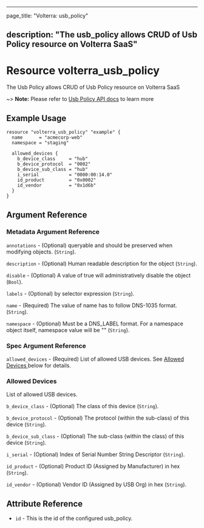 ---

page_title: "Volterra: usb_policy"

description: "The usb_policy allows CRUD of Usb Policy resource on Volterra SaaS"
---------------------------------------------------------------------------------

Resource volterra_usb_policy
============================

The Usb Policy allows CRUD of Usb Policy resource on Volterra SaaS

~> **Note:** Please refer to [Usb Policy API docs](https://docs.cloud.f5.com/docs/api/usb-policy) to learn more

Example Usage
-------------

```hcl
resource "volterra_usb_policy" "example" {
  name      = "acmecorp-web"
  namespace = "staging"

  allowed_devices {
    b_device_class     = "hub"
    b_device_protocol  = "0002"
    b_device_sub_class = "hub"
    i_serial           = "0000:00:14.0"
    id_product         = "0x0002"
    id_vendor          = "0x1d6b"
  }
}

```

Argument Reference
------------------

### Metadata Argument Reference

`annotations` - (Optional) queryable and should be preserved when modifying objects. (`String`).

`description` - (Optional) Human readable description for the object (`String`).

`disable` - (Optional) A value of true will administratively disable the object (`Bool`).

`labels` - (Optional) by selector expression (`String`).

`name` - (Required) The value of name has to follow DNS-1035 format. (`String`).

`namespace` - (Optional) Must be a DNS_LABEL format. For a namespace object itself, namespace value will be "" (`String`).

### Spec Argument Reference

`allowed_devices` - (Required) List of allowed USB devices. See [Allowed Devices ](#allowed-devices) below for details.

### Allowed Devices

List of allowed USB devices.

`b_device_class` - (Optional) The class of this device (`String`).

`b_device_protocol` - (Optional) The protocol (within the sub-class) of this device (`String`).

`b_device_sub_class` - (Optional) The sub-class (within the class) of this device (`String`).

`i_serial` - (Optional) Index of Serial Number String Descriptor (`String`).

`id_product` - (Optional) Product ID (Assigned by Manufacturer) in hex (`String`).

`id_vendor` - (Optional) Vendor ID (Assigned by USB Org) in hex (`String`).

Attribute Reference
-------------------

-	`id` - This is the id of the configured usb_policy.
